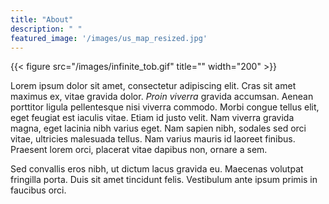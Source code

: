 ```yaml
---
title: "About"
description: " "
featured_image: '/images/us_map_resized.jpg'
---
```

{{< figure src="/images/infinite_tob.gif" title="" width="200" >}}


Lorem ipsum dolor sit amet, consectetur adipiscing elit. Cras sit amet maximus ex, vitae gravida dolor. _Proin viverra_ gravida accumsan. Aenean porttitor ligula pellentesque nisi viverra commodo. Morbi congue tellus elit, eget feugiat est iaculis vitae. Etiam id justo velit. Nam viverra gravida magna, eget lacinia nibh varius eget. Nam sapien nibh, sodales sed orci vitae, ultricies malesuada tellus. Nam varius mauris id laoreet finibus. Praesent lorem orci, placerat vitae dapibus non, ornare a sem.

Sed convallis eros nibh, ut dictum lacus gravida eu. Maecenas volutpat fringilla porta. Duis sit amet tincidunt felis. Vestibulum ante ipsum primis in faucibus orci.
